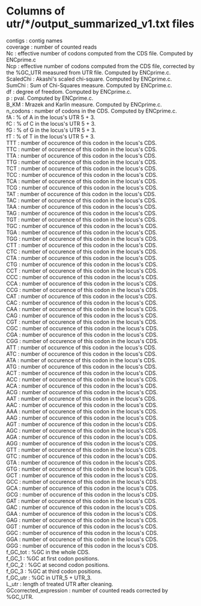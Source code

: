 # Columns of utr/*/output_summarized_v1.txt files
contigs : contig names  
coverage : number of counted reads  
Nc : effective number of codons computed from the CDS file. Computed by ENCprime.c  
Ncp : effective number of codons computed from the CDS file, corrected by the %GC_UTR measured from UTR file. Computed by ENCprime.c.  
ScaledChi : Akashi's scaled chi-square. Computed by ENCprime.c.  
SumChi : Sum of Chi-Squares measure. Computed by ENCprime.c.  
df : degree of freedom. Computed by ENCprime.c.  
p : pval. Computed by ENCprime.c.  
B_KM : Mrazek and Karlin measure. Computed by ENCprime.c.  
n_codons : number of codons in the CDS. Computed by ENCprime.c.  
fA : % of A in the locus's UTR 5 + 3.  
fC : % of C in the locus's UTR 5 + 3.  
fG : % of G in the locus's UTR 5 + 3.  
fT : % of T in the locus's UTR 5 + 3.  
TTT : number of occurence of this codon in the locus's CDS.  
TTC : number of occurence of this codon in the locus's CDS.  
TTA : number of occurence of this codon in the locus's CDS.  
TTG : number of occurence of this codon in the locus's CDS.  
TCT : number of occurence of this codon in the locus's CDS.  
TCC : number of occurence of this codon in the locus's CDS.  
TCA : number of occurence of this codon in the locus's CDS.  
TCG : number of occurence of this codon in the locus's CDS.  
TAT : number of occurence of this codon in the locus's CDS.  
TAC : number of occurence of this codon in the locus's CDS.  
TAA : number of occurence of this codon in the locus's CDS.  
TAG : number of occurence of this codon in the locus's CDS.  
TGT : number of occurence of this codon in the locus's CDS.  
TGC : number of occurence of this codon in the locus's CDS.  
TGA : number of occurence of this codon in the locus's CDS.  
TGG : number of occurence of this codon in the locus's CDS.  
CTT : number of occurence of this codon in the locus's CDS.  
CTC : number of occurence of this codon in the locus's CDS.  
CTA : number of occurence of this codon in the locus's CDS.  
CTG : number of occurence of this codon in the locus's CDS.  
CCT : number of occurence of this codon in the locus's CDS.  
CCC : number of occurence of this codon in the locus's CDS.  
CCA : number of occurence of this codon in the locus's CDS.  
CCG : number of occurence of this codon in the locus's CDS.  
CAT : number of occurence of this codon in the locus's CDS.  
CAC : number of occurence of this codon in the locus's CDS.  
CAA : number of occurence of this codon in the locus's CDS.  
CAG : number of occurence of this codon in the locus's CDS.  
CGT : number of occurence of this codon in the locus's CDS.  
CGC : number of occurence of this codon in the locus's CDS.  
CGA : number of occurence of this codon in the locus's CDS.  
CGG : number of occurence of this codon in the locus's CDS.  
ATT : number of occurence of this codon in the locus's CDS.  
ATC : number of occurence of this codon in the locus's CDS.  
ATA : number of occurence of this codon in the locus's CDS.  
ATG : number of occurence of this codon in the locus's CDS.  
ACT : number of occurence of this codon in the locus's CDS.  
ACC : number of occurence of this codon in the locus's CDS.  
ACA : number of occurence of this codon in the locus's CDS.  
ACG : number of occurence of this codon in the locus's CDS.  
AAT : number of occurence of this codon in the locus's CDS.  
AAC : number of occurence of this codon in the locus's CDS.  
AAA : number of occurence of this codon in the locus's CDS.  
AAG : number of occurence of this codon in the locus's CDS.  
AGT : number of occurence of this codon in the locus's CDS.  
AGC : number of occurence of this codon in the locus's CDS.  
AGA : number of occurence of this codon in the locus's CDS.  
AGG : number of occurence of this codon in the locus's CDS.  
GTT : number of occurence of this codon in the locus's CDS.  
GTC : number of occurence of this codon in the locus's CDS.  
GTA : number of occurence of this codon in the locus's CDS.  
GTG : number of occurence of this codon in the locus's CDS.  
GCT : number of occurence of this codon in the locus's CDS.  
GCC : number of occurence of this codon in the locus's CDS.  
GCA : number of occurence of this codon in the locus's CDS.  
GCG : number of occurence of this codon in the locus's CDS.  
GAT : number of occurence of this codon in the locus's CDS.  
GAC : number of occurence of this codon in the locus's CDS.  
GAA : number of occurence of this codon in the locus's CDS.  
GAG : number of occurence of this codon in the locus's CDS.  
GGT : number of occurence of this codon in the locus's CDS.  
GGC : number of occurence of this codon in the locus's CDS.  
GGA : number of occurence of this codon in the locus's CDS.  
GGG : number of occurence of this codon in the locus's CDS.  
f_GC_tot : %GC in the whole CDS.  
f_GC_1 : %GC at first codon positions.  
f_GC_2 : %GC at second codon positions.  
f_GC_3 : %GC at third codon positions.  
f_GC_utr : %GC in UTR_5 + UTR_3.  
L_utr : length of treated UTR after cleaning.  
GCcorrected_expression : number of counted reads corrected by %GC_UTR.    
